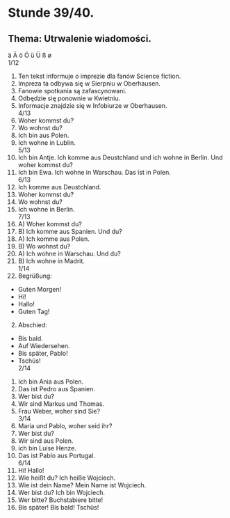 # Stunde 39/40.
## Thema: Utrwalenie wiadomości.
ä Ä ö Ö ü Ü ß ø  
1/12  
1. Ten tekst informuje o imprezie dla fanów Science fiction.
2. Impreza ta odbywa się w Sierpniu w Oberhausen.
3. Fanowie spotkania są zafascynowani.
4. Odbędzie się ponownie w Kwietniu.
5. Informacje znajdzie się w Infobiurze w Oberhausen.  
4/13  
1. Woher kommst du?
2. Wo wohnst du?
3. Ich bin aus Polen.
4. Ich wohne in Lublin.  
5/13  
1. Ich bin Antje. Ich komme aus Deustchland und ich wohne in Berlin. Und woher kommst du?
2. Ich bin Ewa. Ich wohne in Warschau. Das ist in Polen.  
6/13  
1. Ich komme aus Deustchland.
2. Woher kommst du?
3. Wo wohnst du?
4. Ich wohne in Berlin.  
7/13  
1. A) Woher kommst du?
2. B) Ich komme aus Spanien. Und du?
3. A) Ich komme aus Polen.
4. B) Wo wohnst du?
5. A) Ich wohne in Warschau. Und du?
6. B) Ich wohne in Madrit.  
1/14  
1. Begrüßung:
- Guten Morgen!
- Hi!
- Hallo!
- Guten Tag!
2. Abschied:
- Bis bald.
- Auf Wiedersehen.
- Bis später, Pablo!
- Tschüs!  
2/14  
1. Ich bin Ania aus Polen.
2. Das ist Pedro aus Spanien.
3. Wer bist du?
4. Wir sind Markus und Thomas.
5. Frau Weber, woher sind Sie?  
3/14  
1. Maria und Pablo, woher seid ihr?
2. Wer bist du?
3. Wir sind aus Polen.
4. ich bin Luise Henze.
5. Das ist Pablo aus Portugal.  
6/14  
1. Hi! Hallo!
2. Wie heißt du? Ich heiße Wojciech.
3. Wie ist dein Name? Mein Name ist Wojciech.
4. Wer bist du? Ich bin Wojciech.
5. Wer bitte? Buchstabiere bitte!
6. Bis später! Bis bald! Tschüs!  
